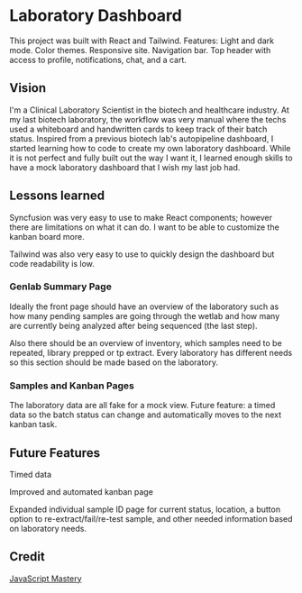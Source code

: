 # Laboratory Dashboard

This project was built with React and Tailwind.
Features: Light and dark mode. Color themes. Responsive site. Navigation bar. Top header with access to profile, notifications, chat, and a cart.

## Vision

I'm a Clinical Laboratory Scientist in the biotech and healthcare industry. At my last biotech laboratory, the workflow was very manual where the techs used a whiteboard and handwritten cards to keep track of their batch status. Inspired from a previous biotech lab's autopipeline dashboard, I started learning how to code to create my own laboratory dashboard. While it is not perfect and fully built out the way I want it, I learned enough skills to have a mock laboratory dashboard that I wish my last job had.

## Lessons learned

Syncfusion was very easy to use to make React components; however there are limitations on what it can do. I want to be able to customize the kanban board more.

Tailwind was also very easy to use to quickly design the dashboard but code readability is low.

### Genlab Summary Page

Ideally the front page should have an overview of the laboratory such as how many pending samples are going through the wetlab and how many are currently being analyzed after being sequenced (the last step).

Also there should be an overview of inventory, which samples need to be repeated, library prepped or tp extract. Every laboratory has different needs so this section should be made based on the laboratory.

### Samples and Kanban Pages

The laboratory data are all fake for a mock view. Future feature: a timed data so the batch status can change and automatically moves to the next kanban task.

## Future Features

Timed data

Improved and automated kanban page

Expanded individual sample ID page for current status, location, a button option to re-extract/fail/re-test sample, and other needed information based on laboratory needs.

## Credit

[JavaScript Mastery](https://www.youtube.com/watch?v=jx5hdo50a2M&ab_channel=JavaScriptMastery)
